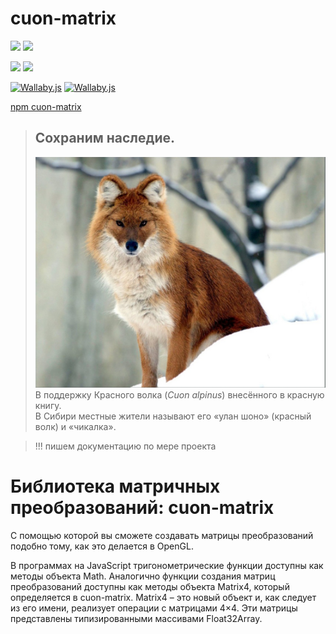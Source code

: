 # cuon-matrix

![](https://img.shields.io/npm/v/cuon-matrix.svg)
![](https://img.shields.io/npm/dt/cuon-matrix.svg)

![](https://img.shields.io/github/commit-activity/m/bad4iz/cuon-matrix.svg)
![](https://img.shields.io/github/last-commit/bad4iz/cuon-matrix.svg)

[![Wallaby.js](https://img.shields.io/badge/wallaby.js-configured-green.svg)](https://wallabyjs.com)
[![Wallaby.js](https://img.shields.io/badge/wallaby.js-powered-blue.svg)](https://wallabyjs.com/oss/)

[npm cuon-matrix](https://www.npmjs.com/package/cuon-matrix)


> ## Сохраним наследие.
>!["Cuon alpinus"](/cuon_alpinus.jpg "Cuon alpinus")  
> В поддержку Красного волка (*Cuon alpinus*) внесённого в красную книгу.  
> В Сибири местные жители называют его «улан шоно» (красный волк) и «чикалка».




> !!! пишем документацию по мере проекта

# Библиотека матричных преобразований: cuon-matrix 
С помощью которой вы сможете создавать матрицы преобразований подобно тому, как это делается в OpenGL.

В программах на JavaScript тригонометрические функции доступны как методы объекта Math.
Аналогично функции создания матриц преобразований доступны как методы объекта Matrix4,
который определяется в cuon-matrix. Matrix4 – это новый объект и, как следует из его
имени, реализует операции с матрицами 4×4. Эти матрицы представлены типизированными массивами Float32Array.


